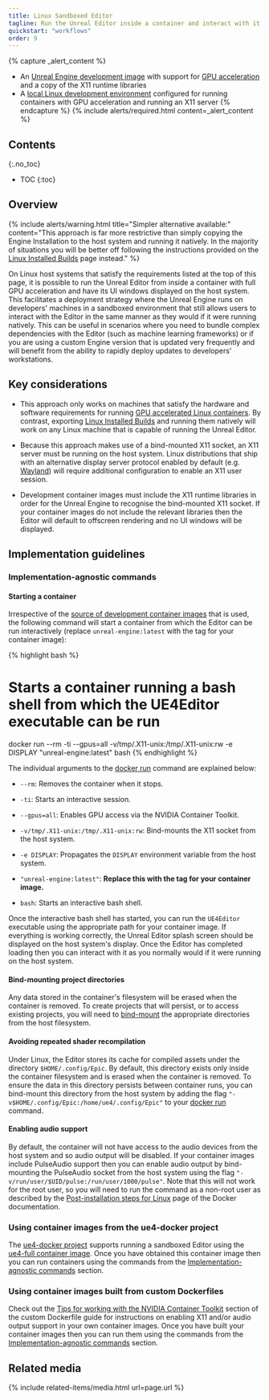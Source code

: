 ```yaml
---
title: Linux Sandboxed Editor
tagline: Run the Unreal Editor inside a container and interact with it directly from the host system.
quickstart: "workflows"
order: 9
---
```


{% capture _alert_content %}
- An [Unreal Engine development image](../concepts/image-types) with support for [GPU acceleration](../concepts/gpu-acceleration) and a copy of the X11 runtime libraries
- A [local Linux development environment](../environments/local-linux) configured for running containers with GPU acceleration and running an X11 server
{% endcapture %}
{% include alerts/required.html content=_alert_content %}


## Contents
{:.no_toc}

* TOC
{:toc}


## Overview

{% include alerts/warning.html title="Simpler alternative available:" content="This approach is far more restrictive than simply copying the Engine Installation to the host system and running it natively. In the majority of situations you will be better off following the instructions provided on the [Linux Installed Builds](./linux-installed-builds) page instead." %}

On Linux host systems that satisfy the requirements listed at the top of this page, it is possible to run the Unreal Editor from inside a container with full GPU acceleration and have its UI windows displayed on the host system. This facilitates a deployment strategy where the Unreal Engine runs on developers' machines in a sandboxed environment that still allows users to interact with the Editor in the same manner as they would if it were running natively. This can be useful in scenarios where you need to bundle complex dependencies with the Editor (such as machine learning frameworks) or if you are using a custom Engine version that is updated very frequently and will benefit from the ability to rapidly deploy updates to developers' workstations.


## Key considerations

- This approach only works on machines that satisfy the hardware and software requirements for running [GPU accelerated Linux containers](../concepts/gpu-acceleration). By contrast, exporting [Linux Installed Builds](./linux-installed-builds) and running them natively will work on any Linux machine that is capable of running the Unreal Editor.

- Because this approach makes use of a bind-mounted X11 socket, an X11 server must be running on the host system. Linux distributions that ship with an alternative display server protocol enabled by default (e.g. [Wayland](https://wayland.freedesktop.org/)) will require additional configuration to enable an X11 user session.

- Development container images must include the X11 runtime libraries in order for the Unreal Engine to recognise the bind-mounted X11 socket. If your container images do not include the relevant libraries then the Editor will default to offscreen rendering and no UI windows will be displayed.


## Implementation guidelines

### Implementation-agnostic commands

#### Starting a container

Irrespective of the [source of development container images](../obtaining-images/image-sources#sources-of-unreal-engine-development-images) that is used, the following command will start a container from which the Editor can be run interactively (replace `unreal-engine:latest` with the tag for your container image):

{% highlight bash %}
# Starts a container running a bash shell from which the UE4Editor executable can be run
docker run --rm -ti --gpus=all -v/tmp/.X11-unix:/tmp/.X11-unix:rw -e DISPLAY "unreal-engine:latest" bash
{% endhighlight %}

The individual arguments to the [docker run](https://docs.docker.com/engine/reference/run/) command are explained below:

- `--rm`: Removes the container when it stops.

- `-ti`: Starts an interactive session.

- `--gpus=all`: Enables GPU access via the NVIDIA Container Toolkit.

- `-v/tmp/.X11-unix:/tmp/.X11-unix:rw`: Bind-mounts the X11 socket from the host system.

- `-e DISPLAY`: Propagates the `DISPLAY` environment variable from the host system.

- `"unreal-engine:latest"`: **Replace this with the tag for your container image.**

- `bash`: Starts an interactive bash shell.

Once the interactive bash shell has started, you can run the `UE4Editor` executable using the appropriate path for your container image. If everything is working correctly, the Unreal Editor splash screen should be displayed on the host system's display. Once the Editor has completed loading then you can interact with it as you normally would if it were running on the host system.

#### Bind-mounting project directories

Any data stored in the container's filesystem will be erased when the container is removed. To create projects that will persist, or to access existing projects, you will need to [bind-mount](https://docs.docker.com/storage/bind-mounts/) the appropriate directories from the host filesystem.

#### Avoiding repeated shader recompilation

Under Linux, the Editor stores its cache for compiled assets under the directory `$HOME/.config/Epic`. By default, this directory exists only inside the container filesystem and is erased when the container is removed. To ensure the data in this directory persists between container runs, you can bind-mount this directory from the host system by adding the flag `"-v$HOME/.config/Epic:/home/ue4/.config/Epic"` to your [docker run](https://docs.docker.com/engine/reference/run/) command.

#### Enabling audio support

By default, the container will not have access to the audio devices from the host system and so audio output will be disabled. If your container images include PulseAudio support then you can enable audio output by bind-mounting the PulseAudio socket from the host system using the flag `"-v/run/user/$UID/pulse:/run/user/1000/pulse"`. Note that this will not work for the root user, so you will need to run the command as a non-root user as described by the [Post-installation steps for Linux](https://docs.docker.com/engine/install/linux-postinstall/) page of the Docker documentation.

### Using container images from the ue4-docker project

The [ue4-docker project](../obtaining-images/ue4-docker) supports running a sandboxed Editor using the [ue4-full container image](https://docs.adamrehn.com/ue4-docker/building-images/available-container-images#ue4-full). Once you have obtained this container image then you can run containers using the commands from the [Implementation-agnostic commands](#implementation-agnostic-commands) section.

### Using container images built from custom Dockerfiles

Check out the [Tips for working with the NVIDIA Container Toolkit](../obtaining-images/write-your-own#tips-for-working-with-the-nvidia-container-toolkit) section of the custom Dockerfile guide for instructions on enabling X11 and/or audio output support in your own container images. Once you have built your container images then you can run them using the commands from the [Implementation-agnostic commands](#implementation-agnostic-commands) section.


## Related media

{% include related-items/media.html url=page.url %}
